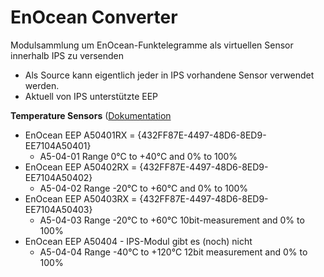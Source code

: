 # EnOcean Converter

Modulsammlung um EnOcean-Funktelegramme als virtuellen Sensor innerhalb IPS zu versenden

* Als Source kann eigentlich jeder in IPS vorhandene Sensor verwendet werden.
* Aktuell von IPS unterstützte EEP

__Temperature Sensors__ ([Dokumentation](EnOceanConvertersTemperatureSensor)  
* EnOcean EEP A50401RX = {432FF87E-4497-48D6-8ED9-EE7104A50401}
  - A5-04-01 Range 0°C to +40°C and 0% to 100%
* EnOcean EEP A50402RX = {432FF87E-4497-48D6-8ED9-EE7104A50402}
  - A5-04-02 Range -20°C to +60°C and 0% to 100%
* EnOcean EEP A50403RX = {432FF87E-4497-48D6-8ED9-EE7104A50403}
  - A5-04-03 Range -20°C to +60°C 10bit-measurement and 0% to 100%
* EnOcean EEP A50404 - IPS-Modul gibt es (noch) nicht
  - A5-04-04 Range -40°C to +120°C 12bit measurement and 0% to 100%    
 
